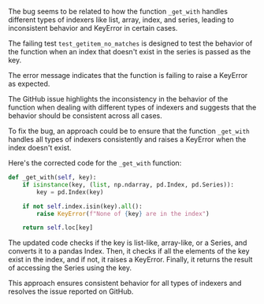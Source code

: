 The bug seems to be related to how the function `_get_with` handles different types of indexers like list, array, index, and series, leading to inconsistent behavior and KeyError in certain cases.

The failing test `test_getitem_no_matches` is designed to test the behavior of the function when an index that doesn't exist in the series is passed as the key.

The error message indicates that the function is failing to raise a KeyError as expected.

The GitHub issue highlights the inconsistency in the behavior of the function when dealing with different types of indexers and suggests that the behavior should be consistent across all cases.

To fix the bug, an approach could be to ensure that the function `_get_with` handles all types of indexers consistently and raises a KeyError when the index doesn't exist.

Here's the corrected code for the `_get_with` function:

```python
def _get_with(self, key):
    if isinstance(key, (list, np.ndarray, pd.Index, pd.Series)):
        key = pd.Index(key)

    if not self.index.isin(key).all():
        raise KeyError(f"None of {key} are in the index")

    return self.loc[key]
```

The updated code checks if the key is list-like, array-like, or a Series, and converts it to a pandas Index. Then, it checks if all the elements of the key exist in the index, and if not, it raises a KeyError. Finally, it returns the result of accessing the Series using the key.

This approach ensures consistent behavior for all types of indexers and resolves the issue reported on GitHub.